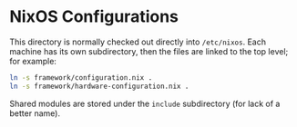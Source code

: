 # NixOS Configurations
This directory is normally checked out directly into `/etc/nixos`.
Each machine has its own subdirectory, then the files are linked
to the top level; for example:

```bash
ln -s framework/configuration.nix .
ln -s framework/hardware-configuration.nix .
```

Shared modules are stored under the `include` subdirectory
(for lack of a better name).
